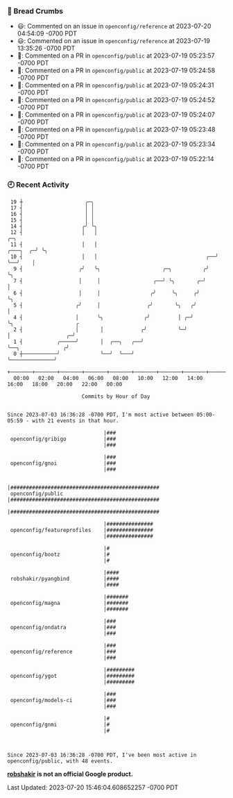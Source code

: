 ### 🍞 Bread Crumbs

 * 😃: Commented on an issue in `openconfig/reference` at 2023-07-20 04:54:09 -0700 PDT
 * 😃: Commented on an issue in `openconfig/reference` at 2023-07-19 13:35:26 -0700 PDT
 * 💬: Commented on a PR in  `openconfig/public` at 2023-07-19 05:23:57 -0700 PDT
 * 💬: Commented on a PR in  `openconfig/public` at 2023-07-19 05:24:58 -0700 PDT
 * 💬: Commented on a PR in  `openconfig/public` at 2023-07-19 05:24:31 -0700 PDT
 * 💬: Commented on a PR in  `openconfig/public` at 2023-07-19 05:24:52 -0700 PDT
 * 💬: Commented on a PR in  `openconfig/public` at 2023-07-19 05:24:07 -0700 PDT
 * 💬: Commented on a PR in  `openconfig/public` at 2023-07-19 05:23:48 -0700 PDT
 * 💬: Commented on a PR in  `openconfig/public` at 2023-07-19 05:23:34 -0700 PDT
 * 💬: Commented on a PR in  `openconfig/public` at 2023-07-19 05:22:14 -0700 PDT

### 🕘 Recent Activity
```
 19 ┼                    ╭─╮
 17 ┤                    │ │
 16 ┤                    │ │
 15 ┤                    │ │
 14 ┤                   ╭╯ ╰╮
 12 ┤                   │   │                                               ╭─╮
 11 ┤                   │   │                                      ╭───╮  ╭─╯ ╰╮
 10 ┤                   │   │                                   ╭──╯   ╰──╯    │
  9 ┤                  ╭╯   ╰╮                    ╭─╮          ╭╯              ╰╮
  7 ┤                  │     │                 ╭──╯ ╰╮       ╭─╯                │
  6 ┤                  │     │                ╭╯     ╰╮     ╭╯                  ╰╮
  5 ┤                 ╭╯     │               ╭╯       ╰╮   ╭╯                    │
  4 ┤                 │      ╰╮             ╭╯         │ ╭─╯                     ╰╮                    ╭
  2 ┤                 │       │            ╭╯          ╰─╯                        │                  ╭─╯
  1 ┤           ╭─────╯       │  ╭──╮   ╭──╯                                      ╰──╮              ╭╯
  0 ┼───────────╯             ╰──╯  ╰───╯                                            ╰──────────────╯
    +───────+───────+───────+───────+───────+───────+───────+───────+───────+───────+───────+───────+────
  00:00   02:00   04:00   06:00   08:00   10:00   12:00   14:00   16:00   18:00   20:00   22:00   00:00   

						Commits by Hour of Day


Since 2023-07-03 16:36:28 -0700 PDT, I'm most active between 05:00-05:59 - with 21 events in that hour.

```



```
                               |###
 openconfig/gribigo            |###
                               |###

                               |###
 openconfig/gnoi               |###
                               |###

                               |################################################
 openconfig/public             |################################################
                               |################################################

                               |###############
 openconfig/featureprofiles    |###############
                               |###############

                               |#
 openconfig/bootz              |#
                               |#

                               |####
 robshakir/pyangbind           |####
                               |####

                               |#######
 openconfig/magna              |#######
                               |#######

                               |###
 openconfig/ondatra            |###
                               |###

                               |###
 openconfig/reference          |###
                               |###

                               |#########
 openconfig/ygot               |#########
                               |#########

                               |###
 openconfig/models-ci          |###
                               |###

                               |#
 openconfig/gnmi               |#
                               |#



Since 2023-07-03 16:36:28 -0700 PDT, I've been most active in openconfig/public, with 48 events.

```
**[robshakir](mailto:robjs@google.com) is not an official Google product.**  


Last Updated: 2023-07-20 15:46:04.608652257 -0700 PDT
